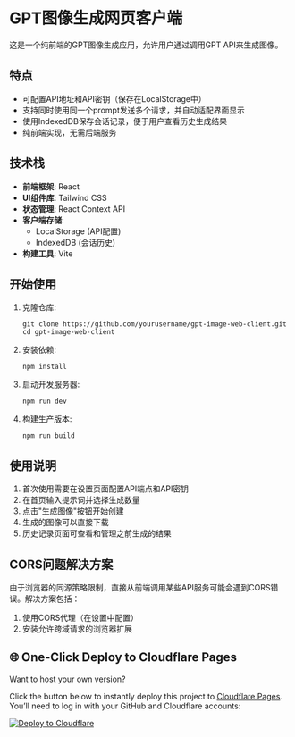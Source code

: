 # GPT图像生成网页客户端

这是一个纯前端的GPT图像生成应用，允许用户通过调用GPT API来生成图像。

## 特点

- 可配置API地址和API密钥（保存在LocalStorage中）
- 支持同时使用同一个prompt发送多个请求，并自动适配界面显示
- 使用IndexedDB保存会话记录，便于用户查看历史生成结果
- 纯前端实现，无需后端服务

## 技术栈

- **前端框架**: React 
- **UI组件库**: Tailwind CSS
- **状态管理**: React Context API
- **客户端存储**: 
  - LocalStorage (API配置)
  - IndexedDB (会话历史)
- **构建工具**: Vite

## 开始使用

1. 克隆仓库:
   ```
   git clone https://github.com/yourusername/gpt-image-web-client.git
   cd gpt-image-web-client
   ```

2. 安装依赖:
   ```
   npm install
   ```

3. 启动开发服务器:
   ```
   npm run dev
   ```

4. 构建生产版本:
   ```
   npm run build
   ```

## 使用说明

1. 首次使用需要在设置页面配置API端点和API密钥
2. 在首页输入提示词并选择生成数量
3. 点击"生成图像"按钮开始创建
4. 生成的图像可以直接下载
5. 历史记录页面可查看和管理之前生成的结果

## CORS问题解决方案

由于浏览器的同源策略限制，直接从前端调用某些API服务可能会遇到CORS错误。解决方案包括：

1. 使用CORS代理（在设置中配置）
2. 安装允许跨域请求的浏览器扩展

## 🌐 One-Click Deploy to Cloudflare Pages

Want to host your own version?

Click the button below to instantly deploy this project to [Cloudflare Pages](https://pages.cloudflare.com/).  
You’ll need to log in with your GitHub and Cloudflare accounts:

[![Deploy to Cloudflare](https://deploy.cloudflare.com/button.svg)](https://deploy.cloudflare.com/?repository=https://github.com/figozhu/gpt-image-web-client)

